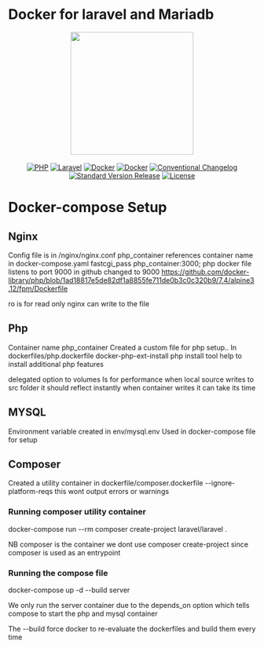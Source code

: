 # Docker for laravel and Mariadb

<div align="center">

  <img width="250px" src="https://uploads.sitepoint.com/wp-content/uploads/2015/04/1429543497dockerimg.png">

</div>

<br>

<div align="center">
    <a href="https://www.php.net"><img src="https://img.shields.io/badge/language-php-8892BF.svg?style=flat-square" alt="PHP"></a>
    <a href="https://laravel.com"><img src="https://img.shields.io/badge/framework-laravel-f46460.svg?style=flat-square" alt="Laravel"></a>
    <a href="https://www.docker.com/"><img src="https://img.shields.io/badge/version-v3.8-blue?style=flat-square" alt="Docker"></a>
    <a href="https://mariadb.org/"><img src="https://img.shields.io/badge/database-mariadb-orange?style=flat-square" alt="Docker"></a>
    <a href="https://www.conventionalcommits.org/"><img src="https://img.shields.io/badge/changelog-conventional-FA6477.svg?style=flat-square" alt="Conventional Changelog"></a>
    <a href="https://github.com/conventional-changelog/standard-version"><img src="https://img.shields.io/badge/release-standard%20version-brightgreen.svg?style=flat-square" alt="Standard Version Release"></a>
    <a href="https://getcomposer.org/doc/04-schema.md#license"><img src="https://img.shields.io/badge/license-proprietary-red.svg?style=flat-square" alt="License"></a>
</div>


# Docker-compose Setup

## Nginx

Config file is in /nginx/nginx.conf
php_container references container name in docker-compose.yaml
fastcgi_pass php_container:3000; php docker file listens to port 9000 in github changed to 9000
https://github.com/docker-library/php/blob/1ad18817e5de82df1a8855fe711de0b3c0c320b9/7.4/alpine3.12/fpm/Dockerfile

ro is for read only nginx can write to the file

## Php

Container name php_container
Created a custom file for php setup..
In dockerfiles/php.dockerfile
docker-php-ext-install php install tool help to install additional php features

delegated option to volumes
Is for performance
when local source writes to src folder it should reflect instantly
when container writes it can take its time

## MYSQL

Environment variable created in env/mysql.env
Used in docker-compose file for setup

## Composer

Created a utility container
in dockerfile/composer.dockerfile
--ignore-platform-reqs this wont output errors or warnings

### Running composer utility container
docker-compose run --rm composer create-project laravel/laravel .

NB composer is the container
we dont use composer create-project
since composer is used as an entrypoint

### Running the compose file

docker-compose up -d --build server

We only run the server container due to the depends_on option
which tells compose to start the php and mysql container

The --build force docker to re-evaluate the dockerfiles 
and build them every time
